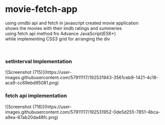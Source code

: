 # movie-fetch-app
using omdbi api and fetch in javascript created movie application
<br>
shows the movies with their imdb ratings and summeries
<br>
using fetch api method fro Advance JavaScript(ES6+)
<br>
while implementing CSS3 grid for arranging the div
<br>

<br>
<h3>
  setInterval Implementation
</h3>
![Screenshot (715)](https://user-images.githubusercontent.com/57911117/192531943-3561ceb8-1421-4c18-aca9-cc69ebd95081.png)
<h3>
  fetch api implementation
  </h3>
![Screenshot (716)](https://user-images.githubusercontent.com/57911117/192531952-0de5d255-7851-4bca-a9ea-87ab20da48fc.png)
